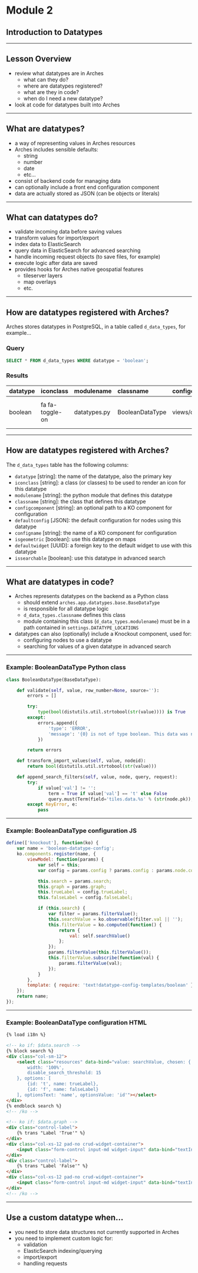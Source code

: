 <!-- sectionTitle: Module 2: Introduction to Datatypes -->

# Module 2
## Introduction to Datatypes

---

## Lesson Overview

- review what datatypes are in Arches
    - what can they do?
    - where are datatypes registered?
    - what are they in code?
    - when do I need a new datatype?
- look at code for datatypes built into Arches

---

## What are datatypes?

- a way of representing values in Arches resources
- Arches includes sensible defaults:
    - string
    - number
    - date
    - etc...
- consist of backend code for managing data
- can optionally include a front end configuration component
- data are actually stored as JSON (can be objects or literals)

---

## What can datatypes do?

- validate incoming data before saving values
- transform values for import/export
- index data to ElasticSearch
- query data in ElasticSearch for advanced searching
- handle incoming request objects (to save files, for example)
- execute logic after data are saved
- provides hooks for Arches native geospatial features
    - tileserver layers
    - map overlays
    - etc.

---

## How are datatypes registered with Arches?

Arches stores datatypes in PostgreSQL, in a table called `d_data_types`, for example...

### Query
```SQL
SELECT * FROM d_data_types WHERE datatype = 'boolean';
```

### Results
<div class="db-results">
    <table>
        <thead>
            <tr>
                <th style="text-align:left">datatype</th>
                <th style="text-align:left">iconclass</th>
                <th style="text-align:left">modulename</th>
                <th style="text-align:left">classname</th>
                <th style="text-align:left">configcomponent</th>
                <th style="text-align:left">defaultconfig</th>
                <th style="text-align:left">configname</th>
                <th style="text-align:left">isgeometric</th>
                <th style="text-align:left">defaultwidget</th>
                <th style="text-align:left">issearchable</th>
            </tr>
        </thead>
        <tbody>
            <tr>
                <td style="text-align:left">boolean</td>
                <td style="text-align:left">fa fa-toggle-on</td>
                <td style="text-align:left">datatypes.py</td>
                <td style="text-align:left">BooleanDataType</td>
                <td style="text-align:left">views/components/datatypes/boolean</td>
                <td style="text-align:left">{"trueLabel":"Yes","falseLabel":"No"}</td>
                <td style="text-align:left">boolean-datatype-config</td>
                <td style="text-align:left">false</td>
                <td style="text-align:left">10000000-0000-0000-0000-000000000006</td>
                <td style="text-align:left">true</td>
            </tr>
        </tbody>
    </table>
</div>

---

## How are datatypes registered with Arches?

The `d_data_types` table has the following columns:
- `datatype` [string]: the name of the datatype, also the primary key
- `iconclass` [string]: a class (or classes) to be used to render an icon for this datatype
- `modulename` [string]: the python module that defines this datatype
- `classname` [string]: the class that defines this datatype
- `configcomponent` [string]: an optional path to a KO component for configuration
- `defaultconfig` [JSON]: the default configuration for nodes using this datatype
- `configname` [string]: the name of a KO component for configuration
- `isgeometric` [boolean]: use this datatype on maps
- `defaultwidget` [UUID]: a foreign key to the default widget to use with this datatype
- `issearchable` [boolean]: use this datatype in advanced search

---

## What are datatypes in code?

- Arches represents datatypes on the backend as a Python class
    - should extend `arches.app.datatypes.base.BaseDataType`
    - is responsible for all datatype logic
    - `d_data_types.classname` defines this class
    - module containing this class (`d_data_types.modulename`) must be in a path contained in `settings.DATATYPE_LOCATIONS`
- datatypes can also (optionally) include a Knockout component, used for:
    - configuring nodes to use a datatype
    - searching for values of a given datatype in advanced search
    
---

### Example: BooleanDataType Python class

```python
class BooleanDataType(BaseDataType):

    def validate(self, value, row_number=None, source=''):
        errors = []

        try:
            type(bool(distutils.util.strtobool(str(value)))) is True
        except:
            errors.append({
                'type': 'ERROR',
                'message': '{0} is not of type boolean. This data was not imported.'.format(value)
            })

        return errors

    def transform_import_values(self, value, nodeid):
        return bool(distutils.util.strtobool(str(value)))

    def append_search_filters(self, value, node, query, request):
        try:
            if value['val'] != '':
                term = True if value['val'] == 't' else False
                query.must(Term(field='tiles.data.%s' % (str(node.pk)), term=term))
        except KeyError, e:
            pass
```

---

### Example: BooleanDataType configuration JS

```javascript
define(['knockout'], function(ko) {
    var name = 'boolean-datatype-config';
    ko.components.register(name, {
        viewModel: function(params) {
            var self = this;
            var config = params.config ? params.config : params.node.config;

            this.search = params.search;
            this.graph = params.graph;
            this.trueLabel = config.trueLabel;
            this.falseLabel = config.falseLabel;

            if (this.search) {
                var filter = params.filterValue();
                this.searchValue = ko.observable(filter.val || '');
                this.filterValue = ko.computed(function() {
                    return {
                        val: self.searchValue()
                    };
                });
                params.filterValue(this.filterValue());
                this.filterValue.subscribe(function(val) {
                    params.filterValue(val);
                });
            }
        },
        template: { require: 'text!datatype-config-templates/boolean' }
    });
    return name;
});
```

---

### Example: BooleanDataType configuration HTML

```html
{% load i18n %}

<!-- ko if: $data.search -->
{% block search %}
<div class="col-sm-12">
    <select class="resources" data-bind="value: searchValue, chosen: {
        width: '100%',
        disable_search_threshold: 15
    }, options: [
        {id: 't', name: trueLabel},
        {id: 'f', name: falseLabel}
    ], optionsText: 'name', optionsValue: 'id'"></select>
</div>
{% endblock search %}
<!-- /ko -->

<!-- ko if: $data.graph -->
<div class="control-label">
    {% trans "Label 'True'" %}
</div>
<div class="col-xs-12 pad-no crud-widget-container">
    <input class="form-control input-md widget-input" data-bind="textInput: trueLabel">
</div>
<div class="control-label">
    {% trans "Label 'False'" %}
</div>
<div class="col-xs-12 pad-no crud-widget-container">
    <input class="form-control input-md widget-input" data-bind="textInput: falseLabel">
</div>
<!-- /ko -->
```

---

## Use a custom datatype when...

- you need to store data structures not currently supported in Arches
- you need to implement custom logic for:
    - validation
    - ElasticSearch indexing/querying
    - import/export
    - handling requests
